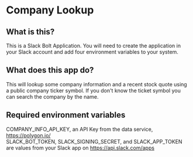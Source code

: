 # Company Lookup

## What is this?
This is a Slack Bolt Application.
You will need to create the application in your Slack account and add four environment variables to your system.


## What does this app do?
This will lookup some company information and a recent stock quote using a public company ticker symbol.  If you don't know the ticket symbol you can search the company by the name.


## Required environment variables

COMPANY_INFO_API_KEY, an API Key from the data service, https://polygon.io/<br>
SLACK_BOT_TOKEN, SLACK_SIGNING_SECRET, and SLACK_APP_TOKEN are values from your Slack app on https://api.slack.com/apps
